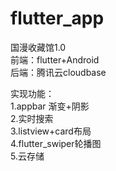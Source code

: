 # flutter_app

国漫收藏馆1.0  
前端：flutter+Android  
后端：腾讯云cloudbase  

实现功能：  
1.appbar 渐变+阴影  
2.实时搜索  
3.listview+card布局  
4.flutter_swiper轮播图  
5.云存储  
